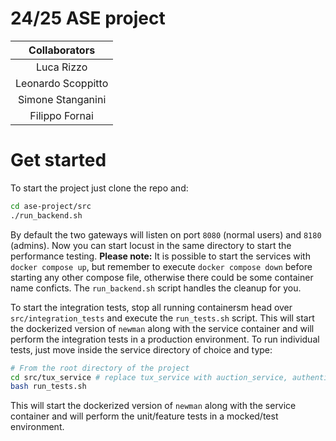 # 24/25 ASE project

|    Collaborators   |
|:------------------:|
|     Luca Rizzo     |
| Leonardo Scoppitto |
|  Simone Stanganini |
|   Filippo Fornai   |


# Get started

To start the project just clone the repo and:

```bash
cd ase-project/src
./run_backend.sh
```
By default the two gateways will listen on port `8080` (normal users) and `8180` (admins). Now you can start locust in the same directory to start the performance testing.
**Please note:** It is possible to start the services with `docker compose up`, but remember to execute `docker compose down` before starting any other compose file, otherwise there could be some container name conficts. The `run_backend.sh` script handles the cleanup for you.

To start the integration tests, stop all running containersm head over `src/integration_tests` and execute the `run_tests.sh` script.
This will start the dockerized version of `newman` along with the service container and will perform the integration tests in a production environment.
To run individual tests, just move inside the service directory of choice and type:

```bash
# From the root directory of the project
cd src/tux_service # replace tux_service with auction_service, authentication_service, gacha_service
bash run_tests.sh
```
This will start the dockerized version of `newman` along with the service container and will perform the unit/feature tests in a mocked/test environment.
